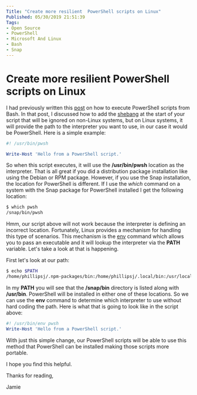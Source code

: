 ```yaml
---
Title: "Create more resilient  PowerShell scripts on Linux"
Published: 05/30/2019 21:51:39
Tags: 
- Open Source
- PowerShell
- Microsoft And Linux
- Bash 
- Snap
---
```

# Create more resilient PowerShell scripts on Linux

I had previously written this [post](https://www.phillipsj.net/posts/using-powershell-scripts-from-bash) on how to execute PowerShell scripts from Bash. In that post, I discussed how to add the [shebang](https://en.wikipedia.org/wiki/Shebang_(Unix)) at the start of your script that will be ignored on non-Linux systems, but on Linux systems, it will provide the path to the interpreter you want to use, in our case it would be PowerShell. Here is a simple example:

```PowerShell
#! /usr/bin/pwsh

Write-Host 'Hello from a PowerShell script.'
```

So when this script executes, it will use the **/usr/bin/pwsh** location as the interpreter. That is all great if you did a distribution package installation like using the Debian or RPM package. However, if you use the Snap installation, the location for PowerShell is different. If I use the *which* command on a system with the Snap package for PowerShell installed I get the following location:

```Bash
$ which pwsh
/snap/bin/pwsh
```

Hmm, our script above will not work because the interpreter is defining an incorrect location. Fortunately, Linux provides a mechanism for handling this type of scenarios. This mechanism is the [env](https://en.wikipedia.org/wiki/Env) command which allows you to pass an executable and it will lookup the interpreter via the **PATH** variable. Let's take a look at that is happening.

First let's look at our path:

```Bash
$ echo $PATH
/home/phillipsj/.npm-packages/bin:/home/phillipsj/.local/bin:/usr/local/sbin:/usr/local/bin:/usr/sbin:/usr/bin:/sbin:/bin:/usr/games:/usr/local/games:/snap/bin:/home/phillipsj/.dotnet/tools
```

In my **PATH** you will see that the **/snap/bin** directory is listed along with **/usr/bin**. PowerShell will be installed in either one of these locations. So we can use the **env** command to determine which interpreter to use without hard coding the path. Here is what that is going to look like in the script above:

```PowerShell
#! /usr/bin/env pwsh
Write-Host 'Hello from a PowerShell script.'
```

With just this simple change, our PowerShell scripts will be able to use this method that PowerShell can be installed making those scripts more portable.

I hope you find this helpful.

Thanks for reading,

Jamie
